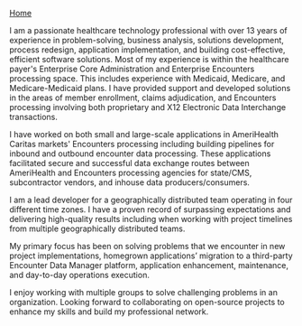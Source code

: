 [Home](https://pmangalapally.github.io/)

I am a passionate healthcare technology professional with over 13 years of experience in problem-solving, business analysis, solutions development, process redesign, application implementation, and building cost-effective, efficient software solutions. Most of my experience is within the healthcare payer's Enterprise Core Administration and Enterprise Encounters processing space. This includes experience with Medicaid, Medicare, and Medicare-Medicaid plans. I have provided support and developed solutions in the areas of member enrollment, claims adjudication, and Encounters processing involving both proprietary and X12 Electronic Data Interchange transactions.  

I have worked on both small and large-scale applications in AmeriHealth Caritas markets' Encounters processing including building pipelines for inbound and outbound encounter data processing. These applications facilitated secure and successful data exchange routes between AmeriHealth and Encounters processing agencies for state/CMS, subcontractor vendors, and inhouse data producers/consumers.  

I am a lead developer for a geographically distributed team operating in four different time zones. I have a proven record of surpassing expectations and delivering high-quality results including when working with project timelines from multiple geographically distributed teams.  

My primary focus has been on solving problems that we encounter in new project implementations, homegrown applications’ migration to a third-party Encounter Data Manager platform, application enhancement, maintenance, and day-to-day operations execution.  

I enjoy working with multiple groups to solve challenging problems in an organization. Looking forward to collaborating on open-source projects to enhance my skills and build my professional network.  
